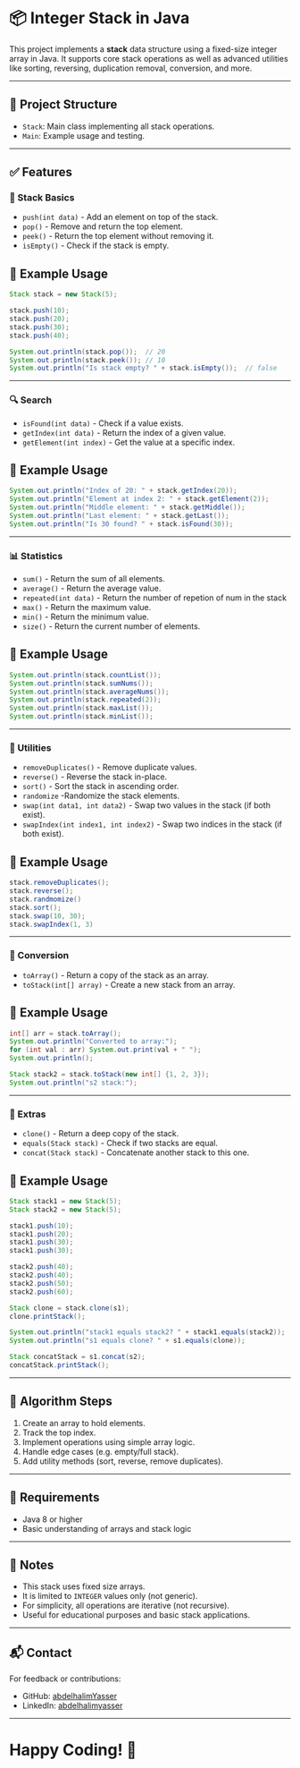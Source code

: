 # 📦 Integer Stack in Java

This project implements a **stack** data structure using a fixed-size integer array in Java. It supports core stack operations as well as advanced utilities like sorting, reversing, duplication removal, conversion, and more.

---

## 📂 Project Structure

- `Stack`: Main class implementing all stack operations.
- `Main`: Example usage and testing.

---

## ✅ Features

### 🧱 Stack Basics
- `push(int data)` - Add an element on top of the stack.
- `pop()` - Remove and return the top element.
- `peek()` - Return the top element without removing it.
- `isEmpty()` - Check if the stack is empty.

## 🚀 Example Usage
```java
Stack stack = new Stack(5);

stack.push(10);
stack.push(20);
stack.push(30);
stack.push(40);

System.out.println(stack.pop());  // 20
System.out.println(stack.peek()); // 10
System.out.println("Is stack empty? " + stack.isEmpty());  // false

```
--- 

### 🔍 Search
- `isFound(int data)` - Check if a value exists.
- `getIndex(int data)` - Return the index of a given value.
- `getElement(int index)` - Get the value at a specific index.
## 🚀 Example Usage

```java
System.out.println("Index of 20: " + stack.getIndex(20));            
System.out.println("Element at index 2: " + stack.getElement(2));     
System.out.println("Middle element: " + stack.getMiddle());           
System.out.println("Last element: " + stack.getLast());               
System.out.println("Is 30 found? " + stack.isFound(30));              
```
---

### 📊 Statistics
- `sum()` - Return the sum of all elements.
- `average()` - Return the average value.
- `repeated(int data)`  - Return the number of repetion of num in the stack
- `max()` - Return the maximum value.
- `min()` - Return the minimum value.
- `size()` - Return the current number of elements.

## 🚀 Example Usage
```java
System.out.println(stack.countList());   
System.out.println(stack.sumNums());     
System.out.println(stack.averageNums());
System.out.println(stack.repeated(2));
System.out.println(stack.maxList());     
System.out.println(stack.minList());     
```
---

### 🧹 Utilities
- `removeDuplicates()` - Remove duplicate values.
- `reverse()` - Reverse the stack in-place.
- `sort()` - Sort the stack in ascending order.
- `randomize` -Randomize the stack elements.
- `swap(int data1, int data2)` - Swap two values in the stack (if both exist).
- `swapIndex(int index1, int index2)` - Swap two indices in the stack (if both exist).

## 🚀 Example Usage
```java
stack.removeDuplicates(); 
stack.reverse();          
stack.randmomize()        
stack.sort();             
stack.swap(10, 30);       
stack.swapIndex(1, 3)     
```

---

### 🔁 Conversion
- `toArray()` - Return a copy of the stack as an array.
- `toStack(int[] array)` - Create a new stack from an array.

## 🚀 Example Usage
``` java
int[] arr = stack.toArray();
System.out.println("Converted to array:");
for (int val : arr) System.out.print(val + " ");
System.out.println();

Stack stack2 = stack.toStack(new int[] {1, 2, 3});
System.out.println("s2 stack:");
```
---

### 🧪 Extras
- `clone()` - Return a deep copy of the stack.
- `equals(Stack stack)` - Check if two stacks are equal.
- `concat(Stack stack)` - Concatenate another stack to this one.
  
## 🚀 Example Usage
```java
Stack stack1 = new Stack(5);
Stack stack2 = new Stack(5);

stack1.push(10);
stack1.push(20);
stack1.push(30);
stack1.push(30);

stack2.push(40);
stack2.push(40);
stack2.push(50);
stack2.push(60);

Stack clone = stack.clone(s1);
clone.printStack();

System.out.println("stack1 equals stack2? " + stack1.equals(stack2));  // false
System.out.println("s1 equals clone? " + s1.equals(clone));            // true

Stack concatStack = s1.concat(s2);
concatStack.printStack();
```
---

## 🧱 Algorithm Steps

1. Create an array to hold elements.
2. Track the top index.
3. Implement operations using simple array logic.
4. Handle edge cases (e.g. empty/full stack).
5. Add utility methods (sort, reverse, remove duplicates).

---

## 📂 Requirements

- Java 8 or higher
- Basic understanding of arrays and stack logic

---

## 🧾 Notes

- This stack uses fixed size arrays.
- It is limited to `INTEGER` values only (not generic).
- For simplicity, all operations are iterative (not recursive).
- Useful for educational purposes and basic stack applications.

---

## 📬 Contact

For feedback or contributions:

- GitHub: [abdelhalimYasser](https://github.com/abdelhalimYasser)
- LinkedIn: [abdelhalimyasser](https://www.linkedin.com/in/abdelhalimyasser)

---

# Happy Coding! 🚀
